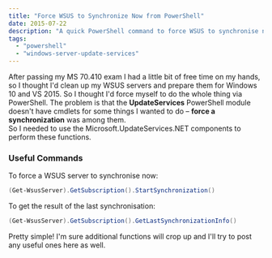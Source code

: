 ```yaml
---
title: "Force WSUS to Synchronize Now from PowerShell"
date: 2015-07-22
description: "A quick PowerShell command to force WSUS to synchronise now."
tags: 
  - "powershell"
  - "windows-server-update-services"
---
```


After passing my MS 70.410 exam I had a little bit of free time on my hands, so I thought I'd clean up my WSUS servers and prepare them for Windows 10 and VS 2015. So I thought I'd force myself to do the whole thing via PowerShell. The problem is that the **UpdateServices** PowerShell module doesn't have cmdlets for some things I wanted to do – **force a synchronization** was among them.  
So I needed to use the Microsoft.UpdateServices.NET components to perform these functions.

### Useful Commands

To force a WSUS server to synchronise now:

```powershell
(Get-WsusServer).GetSubscription().StartSynchronization()
```

To get the result of the last synchronisation:

```powershell
(Get-WsusServer).GetSubscription().GetLastSynchronizationInfo()
```

Pretty simple! I'm sure additional functions will crop up and I'll try to post any useful ones here as well.
